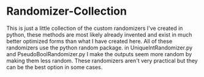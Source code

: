 # Randomizer-Collection

This is just a little collection of the custom randomizers I've created in python, these methods are most likely already invented and exist in much better optimized forms than what I have created here. All of these randomizers use the python random package. in UniqueIntRandomizer.py and PseudoBoolRandomizer.py I make the outputs seem more random by making them less random. These randomizers aren't very practical but they can be the best option in some cases.
